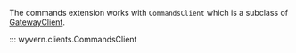 The commands extension works with `CommandsClient` which is a subclass of [GatewayClient](../api_reference/clients.md#wyvern.clients.GatewayClient).

::: wyvern.clients.CommandsClient